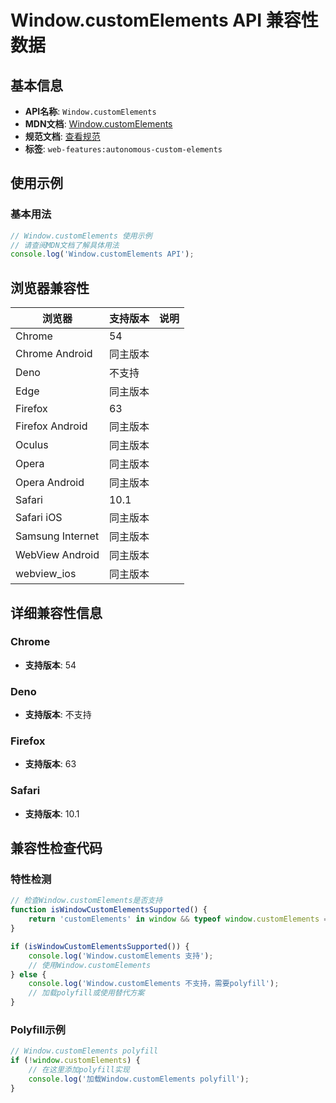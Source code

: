 # Window.customElements API 兼容性数据

## 基本信息

- **API名称**: `Window.customElements`
- **MDN文档**: [Window.customElements](https://developer.mozilla.org/docs/Web/API/Window/customElements)
- **规范文档**: [查看规范](https://html.spec.whatwg.org/multipage/custom-elements.html#dom-window-customelements)
- **标签**: `web-features:autonomous-custom-elements`

## 使用示例

### 基本用法

```javascript
// Window.customElements 使用示例
// 请查阅MDN文档了解具体用法
console.log('Window.customElements API');
```

## 浏览器兼容性

| 浏览器 | 支持版本 | 说明 |
|--------|----------|------|
| Chrome | 54 |  |
| Chrome Android | 同主版本 |  |
| Deno | 不支持 |  |
| Edge | 同主版本 |  |
| Firefox | 63 |  |
| Firefox Android | 同主版本 |  |
| Oculus | 同主版本 |  |
| Opera | 同主版本 |  |
| Opera Android | 同主版本 |  |
| Safari | 10.1 |  |
| Safari iOS | 同主版本 |  |
| Samsung Internet | 同主版本 |  |
| WebView Android | 同主版本 |  |
| webview_ios | 同主版本 |  |

## 详细兼容性信息

### Chrome

- **支持版本**: 54

### Deno

- **支持版本**: 不支持

### Firefox

- **支持版本**: 63

### Safari

- **支持版本**: 10.1

## 兼容性检查代码

### 特性检测

```javascript
// 检查Window.customElements是否支持
function isWindowCustomElementsSupported() {
    return 'customElements' in window && typeof window.customElements === 'function';
}

if (isWindowCustomElementsSupported()) {
    console.log('Window.customElements 支持');
    // 使用Window.customElements
} else {
    console.log('Window.customElements 不支持，需要polyfill');
    // 加载polyfill或使用替代方案
}
```

### Polyfill示例

```javascript
// Window.customElements polyfill
if (!window.customElements) {
    // 在这里添加polyfill实现
    console.log('加载Window.customElements polyfill');
}
```

